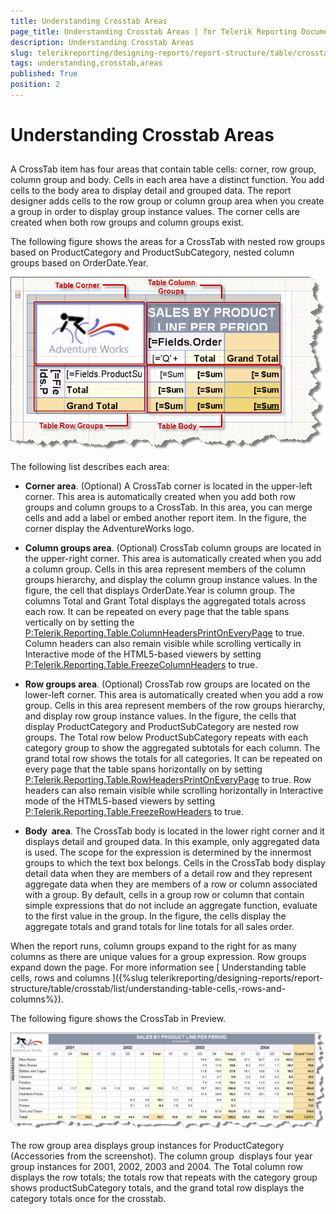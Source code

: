 ```yaml
---
title: Understanding Crosstab Areas
page_title: Understanding Crosstab Areas | for Telerik Reporting Documentation
description: Understanding Crosstab Areas
slug: telerikreporting/designing-reports/report-structure/table/crosstab/list/understanding-crosstab-areas
tags: understanding,crosstab,areas
published: True
position: 2
---
```


# Understanding Crosstab Areas



## 

A CrossTab item has four areas that contain table cells: corner, row group, column group and body. Cells in each area have a distinct function. You add cells to the body area to display detail and grouped data. The report designer adds cells to the row group or column group area when you create a group in order to display group instance values. The corner cells are created when both row groups and column groups exist.

The following figure shows the areas for a CrossTab with nested row groups based on ProductCategory and ProductSubCategory, nested column groups based on OrderDate.Year.

  
  ![](images/table4.png)

The following list describes each area:

* __Corner area__. (Optional) A CrossTab corner is located in the upper-left corner. This area is
            automatically created when you add both row groups and column groups to a CrossTab. In this area, you can merge cells and add a
            label or embed another report item. In the figure, the corner display the AdventureWorks logo.
          

* __Column groups area__. (Optional) CrossTab column groups are located in the upper-right corner. This
            area is automatically created when you add a column group. Cells in this area represent members of the column groups hierarchy, and
            display the column group instance values. In the figure, the cell that displays OrderDate.Year is column group. The columns Total
            and Grant Total displays the aggregated totals across each row. It can be repeated on every page that the table spans vertically on by
            setting the [P:Telerik.Reporting.Table.ColumnHeadersPrintOnEveryPage]() to true.
            Column headers can also remain visible while scrolling vertically in Interactive mode of the HTML5-based viewers by setting
            [P:Telerik.Reporting.Table.FreezeColumnHeaders]() to true.
          

* __Row groups area__. (Optional) CrossTab row groups are located on the lower-left corner. This area is
            automatically created when you add a row group. Cells in this area represent members of the row groups hierarchy, and display row
            group instance values. In the figure, the cells that display ProductCategory and ProductSubCategory are nested row groups. The Total
            row below ProductSubCategory repeats with each category group to show the aggregated subtotals for each column. The grand total row
            shows the totals for all categories. It can be repeated on every page that the table spans horizontally on by setting
            [P:Telerik.Reporting.Table.RowHeadersPrintOnEveryPage]() to true.
            Row headers can also remain visible while scrolling horizontally in Interactive mode of the HTML5-based viewers by setting
            [P:Telerik.Reporting.Table.FreezeRowHeaders]() to true.
          

* __Body  area__. The CrossTab body is located in the lower right corner and it displays detail and grouped
            data. In this example, only aggregated data is used. The scope for the expression is determined by the innermost groups to which the
            text box belongs. Cells in the CrossTab body display detail data when they are members of a detail row and they represent aggregate
            data when they are members of a row or column associated with a group. By default, cells in a group row or column that contain simple
            expressions that do not include an aggregate function, evaluate to the first value in the group. In the figure, the cells display the
            aggregate totals and grand totals for line totals for all sales order.
          

When the report runs, column groups expand to the right for as many columns as there are unique values for a group expression. Row
          groups expand down the page. For more information see [
            Understanding
            table cells, rows and columns
          ]({%slug telerikreporting/designing-reports/report-structure/table/crosstab/list/understanding-table-cells,-rows-and-columns%}).
        

The following figure shows the CrossTab in Preview.

  
  ![](images/table5.png)

The row group area displays group instances for ProductCategory (Accessories from the screenshot). The column group  displays four
          year group instances for 2001, 2002, 2003 and 2004. The Total column row displays the row totals; the totals row that repeats with
          the category group shows productSubCategory totals, and the grand total row displays the category totals once for the crosstab.
        
